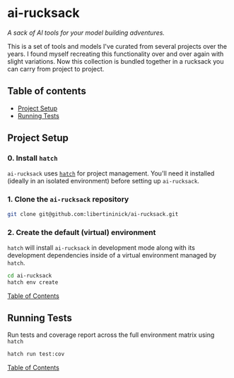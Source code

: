 # ai-rucksack

*A sack of AI tools for your model building adventures.*

This is a set of tools and models I've curated from several projects over the years. I found
myself recreating this functionality over and over again with slight variations. Now this
collection is bundled together in a rucksack you can carry from project to project.

## Table of contents

- [Project Setup](#project-setup)
- [Running Tests](#running-tests)

## Project Setup

### 0. Install `hatch`

`ai-rucksack` uses [`hatch`](https://hatch.pypa.io/latest/) for project management. You'll
need it installed (ideally in an isolated environment) before setting up `ai-rucksack`.

### 1. Clone the `ai-rucksack` repository

```sh
git clone git@github.com:libertininick/ai-rucksack.git
```

### 2. Create the default (virtual) environment

`hatch` will install `ai-rucksack` in development mode along with its development dependencies
inside of a virtual environment managed by `hatch`.

```sh
cd ai-rucksack
hatch env create
```

[Table of Contents](#table-of-contents)

## Running Tests

Run tests and coverage report across the full environment matrix using `hatch`

```sh
hatch run test:cov
```

[Table of Contents](#table-of-contents)

